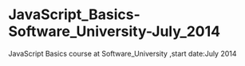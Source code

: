 JavaScript_Basics-Software_University-July_2014
===============================================

JavaScript Basics course at Software_University ,start date:July 2014
